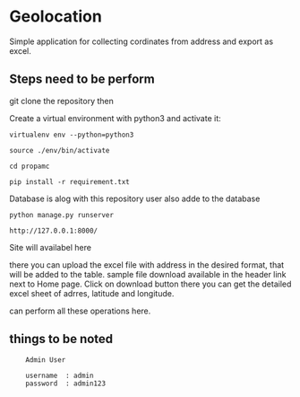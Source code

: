 # Geolocation

Simple application for collecting cordinates from address and export as excel.


## Steps need to be perform

git clone the repository then

Create a virtual environment with python3 and activate it:
```
virtualenv env --python=python3

source ./env/bin/activate

cd propamc

pip install -r requirement.txt

```
Database is alog with this repository user also adde to the database

```
python manage.py runserver

http://127.0.0.1:8000/
```

Site will availabel here

there you can upload the excel file with address in the desired format, that will be added to the table.
sample file download available in the header link next to Home page.
Click on download button there you can get the detailed excel sheet of adrres, latitude and longitude.

can perform all these operations here.

## things to be noted

```
	Admin User

	username  : admin
	password  : admin123

```
